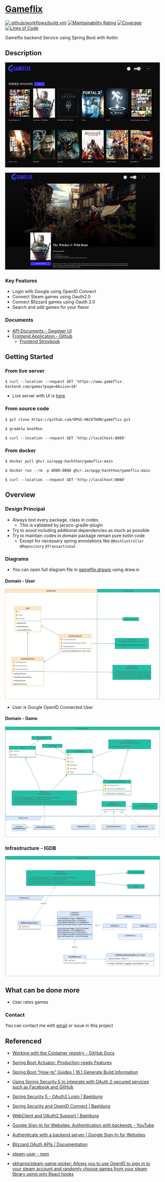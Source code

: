 # [Gameflix](https://www.gameflix.link/)

[![.github/workflows/build.yml](https://github.com/OPGG-HACKTHON/gameflix/actions/workflows/build.yml/badge.svg)](https://github.com/OPGG-HACKTHON/gameflix/actions/workflows/build.yml) [![Maintainability Rating](https://sonarcloud.io/api/project_badges/measure?project=gameflix&metric=sqale_rating)](https://sonarcloud.io/dashboard?id=gameflix) [![Coverage](https://sonarcloud.io/api/project_badges/measure?project=gameflix&metric=coverage)](https://sonarcloud.io/dashboard?id=gameflix) [![Lines of Code](https://sonarcloud.io/api/project_badges/measure?project=gameflix&metric=ncloc)](https://sonarcloud.io/dashboard?id=gameflix)

Gameflix backend Service using Spring Boot with Kotlin

## Description

![gameflix-main](./doc/gameflix-main.png)

![image-20210917185444116](./doc/game-detail.png)

### Key Features

- Login with Google using OpenID Connect
- Connect Steam games using Oauth2.0
- Connect Blizzard games using Oauth 2.0
- Search and add games for your flavor

### Documents

- [API Documents - Swagger UI](https://opgg-hackthon.github.io/gameflix/)
- [Frontend Application - Github](https://github.com/OPGG-HACKTHON/gameflix-frontend)
    - [Frontend Stroybook](https://opgg-hackthon.github.io/gameflix-frontend/)

## Getting Started

### From live server

``` shell
$ curl --location --request GET 'https://www.gameflix-backend.com/games?page=0&size=10'
```

- Live server with UI is [here](https://www.gameflix.link/)

### From source code

``` shell
$ git clone https://github.com/OPGG-HACKTHON/gameflix.git
```

```shell
$ gradelw bootRun
```

```shell
$ curl --location --request GET 'http://localhost:8080'
```

### From docker

```shell
$ docker pull ghcr.io/opgg-hackthon/gameflix:main
```

```shell
$ docker run --rm -p 8080:8080 ghcr.io/opgg-hackthon/gameflix:main
```

```shell
$ curl --location --request GET 'http://localhost:8080'
```

## Overview

### Design Principal

- Always test every package, class in codes
    - This is validated by jacoco-gradle-plugin
- Try to avoid including additional dependencies as much as possible
- Try to maintain codes in domain package remain pure kotlin code
    - Except for necessary spring annotations like `@RestController` `@Repository` `@Transactional`

### Diagrams

- You can open full diagram file in [gameflix.drawio](./doc/gameflix.drawio) using draw.io

#### Domain - User

![domain.user](./doc/domain.user.png)

- User is Google OpenID Connected User

#### Domain - Game

![domain game](./doc/domain.game.png)

### Infrastructure - IGDB

![infrastructure igdb](./doc/gameflix-infrastructure.igdb.png)

## What can be done more

- User rates games

### Contact

You can contact me with [email](https://github.com/raeperd/realworld-springboot-java/blob/master/raeperd117@gmail.com)
or issue in this project

## Referenced

- [Working with the Container registry - GitHub Docs](https://docs.github.com/en/packages/working-with-a-github-packages-registry/working-with-the-container-registry#authenticating-to-the-container-registry)
- [Spring Boot Actuator: Production-ready Features](https://docs.spring.io/spring-boot/docs/current/reference/html/actuator.html#actuator.endpoints.info.build-information)
- [Spring Boot “How-to” Guides | 16.1 Generate Build Information](https://docs.spring.io/spring-boot/docs/current/reference/html/howto.html#howto.build.generate-info)

- [Using Spring Security 5 to integrate with OAuth 2-secured services such as Facebook and GitHub](https://spring.io/blog/2018/03/06/using-spring-security-5-to-integrate-with-oauth-2-secured-services-such-as-facebook-and-github)
- [Spring Security 5 - OAuth2 Login | Baeldung](https://www.baeldung.com/spring-security-5-oauth2-login)
- [Spring Security and OpenID Connect | Baeldung](https://www.baeldung.com/spring-security-openid-connect)
- [WebClient and OAuth2 Support | Baeldung](https://www.baeldung.com/spring-webclient-oauth2#springsecurity-internals)
- [Google Sign-In for Websites: Authentication with backends - YouTube](https://www.youtube.com/watch?v=j_31hJtWjlw&t=32s)
- [Authenticate with a backend server | Google Sign-In for Websites](https://developers.google.com/identity/sign-in/web/backend-auth)
- [Blizzard OAuth APIs | Documentation](https://develop.battle.net/documentation/battle-net/oauth-apis)
- [steam-user - npm](https://www.npmjs.com/package/steam-user)
- [skhamis/steam-game-picker: Allows you to use OpenID to sign in to your steam account and randomly choose games from your steam library using only React hooks](https://github.com/skhamis/steam-game-picker)




